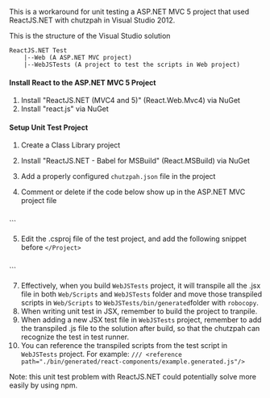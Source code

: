 This is a workaround for unit testing a ASP.NET MVC 5 project that used ReactJS.NET with chutzpah in Visual Studio 2012.

This is the structure of the Visual Studio solution
```
ReactJS.NET Test
    |--Web (A ASP.NET MVC project)
    |--WebJSTests (A project to test the scripts in Web project)
```

#### Install React to the ASP.NET MVC 5 Project
1. Install "ReactJS.NET (MVC4 and 5)" (React.Web.Mvc4) via NuGet 
2. Install "react.js" via NuGet

#### Setup Unit Test Project
1. Create a Class Library project
2. Install "ReactJS.NET - Babel for MSBuild" (React.MSBuild) via NuGet
3. Add a properly configured `chutzpah.json` file in the project
4.  Comment or delete if the code below show up in the ASP.NET MVC project file

    ```
   <Target Name="TransformBabel" AfterTargets="Build">
     <Exec Command="&quot;$(msbuildtoolspath)\msbuild.exe&quot; $(ProjectDirectory)TransformBabel.proj /p:OutputPath=$(OutputPath) /nr:false" />
   </Target>
    ```

5. Edit the .csproj file of the test project, and add the following snippet before `</Project>`

    ```
  <UsingTask AssemblyFile="$(OutputPath)\React.MSBuild.dll" TaskName="TransformBabel" />
  <Target Name="TransformBabel" BeforeTargets="Build">
    <TransformBabel SourceDir="$(MSBuildProjectDirectory)\..\Web\Scripts" />
    <TransformBabel SourceDir="$(ProjectDir)" />
    <Exec Command="(robocopy &quot;$(ProjectDir)\..\Web\Scripts&quot; &quot;$(ProjectDir)\bin\generated&quot; &quot;*.generated.*&quot; /IS /IT /S /MOV /ndl /njh /njs /nc /ns /np) ^&amp; IF %ERRORLEVEL% LEQ 8 SET ERRORLEVEL=0" />
  </Target>
    ```
       
7. Effectively, when you build `WebJSTests` project, it will transpile all the .jsx file in both `Web/Scripts` and `WebJSTests` folder and move those transpiled scripts in `Web/Scripts` to `WebJSTests/bin/generated`folder with `robocopy`.
8. When writing unit test in JSX, remember to build the project to tranpile.
9. When adding a new JSX test file in `WebJSTests` project, remember to add the transpiled .js file to the solution after build, so that the chutzpah can recognize the test in test runner.
10. You can reference the transpiled scripts from the test script in `WebJSTests` project. For example: `/// <reference path="./bin/generated/react-components/example.generated.js"/>`


Note: this unit test problem with ReactJS.NET could potentially solve more easily by using npm.
